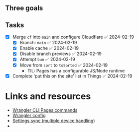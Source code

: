 ## Three goals

## Tasks

- [x] Merge `cf` into `main` and configure Cloudflare ✅ 2024-02-19
	- [x] Branch: `main` ✅ 2024-02-19
	- [x] Enable cache ✅ 2024-02-19
	- [x] Disable branch previews ✅ 2024-02-19
	- [x] Attempt `bun` ✅ 2024-02-19
	- [x] Move from `sort` to `toSorted` ✅ 2024-02-19
		- TIL: Pages has a configurable JS/Node runtime
- [x] Complete 'put this on the site' list in Things ✅ 2024-02-19

# Links and resources
- [Wrangler CLI Pages commands](https://developers.cloudflare.com/workers/wrangler/commands/#pages)
- [Wrangler config](https://developers.cloudflare.com/workers/wrangler/configuration/)
- [Settings sync (multiple device handling)](https://code.visualstudio.com/docs/editor/settings-sync)
- 